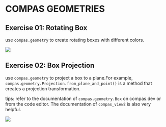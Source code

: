 # COMPAS GEOMETRIES

## Exercise 01: Rotating Box
use `compas.geometry` to create rotating boxes with different colors.

![](https://app.rccn.dev/assets/dccg/imgs/exercise_rot_box.jpg)

## Exercise 02: Box Projection

use `compas.geometry` to project a box to a plane.For example, `compas.geometry.Projection.from_plane_and_point()` is a method that creates a projection transformation.

tips: refer to the documentation of `compas.geometry.Box` on compas.dev or from the code editor. The documentation of `compas_view2` is also very helpful.

![](https://app.rccn.dev/assets/dccg/imgs/exercise_box_projection.gif)